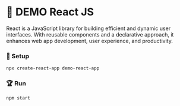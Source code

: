 # 🎉 DEMO React JS
React is a JavaScript library for building efficient and dynamic user interfaces. With reusable components and a declarative approach, it enhances web app development, user experience, and productivity.

### 🚀 Setup

```
npx create-react-app demo-react-app
```

### 🏆 Run

```shell
npm start
```

